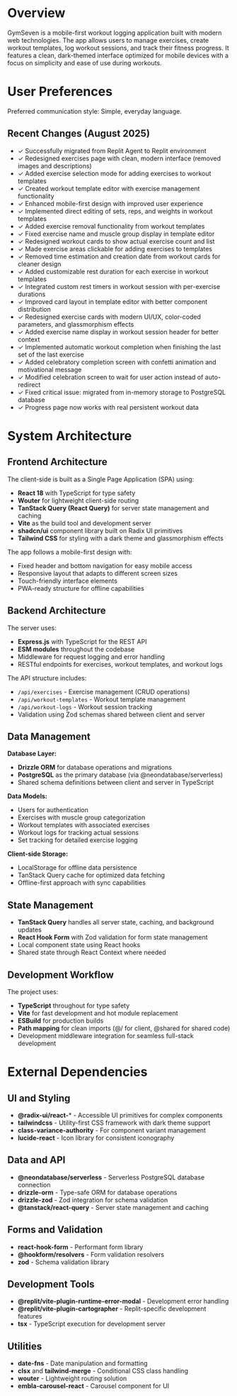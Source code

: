 # Overview

GymSeven is a mobile-first workout logging application built with modern web technologies. The app allows users to manage exercises, create workout templates, log workout sessions, and track their fitness progress. It features a clean, dark-themed interface optimized for mobile devices with a focus on simplicity and ease of use during workouts.

# User Preferences

Preferred communication style: Simple, everyday language.

## Recent Changes (August 2025)
- ✓ Successfully migrated from Replit Agent to Replit environment
- ✓ Redesigned exercises page with clean, modern interface (removed images and descriptions)
- ✓ Added exercise selection mode for adding exercises to workout templates
- ✓ Created workout template editor with exercise management functionality
- ✓ Enhanced mobile-first design with improved user experience
- ✓ Implemented direct editing of sets, reps, and weights in workout templates
- ✓ Added exercise removal functionality from workout templates
- ✓ Fixed exercise name and muscle group display in template editor
- ✓ Redesigned workout cards to show actual exercise count and list
- ✓ Made exercise areas clickable for adding exercises to templates
- ✓ Removed time estimation and creation date from workout cards for cleaner design
- ✓ Added customizable rest duration for each exercise in workout templates
- ✓ Integrated custom rest timers in workout session with per-exercise durations
- ✓ Improved card layout in template editor with better component distribution
- ✓ Redesigned exercise cards with modern UI/UX, color-coded parameters, and glassmorphism effects
- ✓ Added exercise name display in workout session header for better context
- ✓ Implemented automatic workout completion when finishing the last set of the last exercise
- ✓ Added celebratory completion screen with confetti animation and motivational message
- ✓ Modified celebration screen to wait for user action instead of auto-redirect
- ✓ Fixed critical issue: migrated from in-memory storage to PostgreSQL database
- ✓ Progress page now works with real persistent workout data

# System Architecture

## Frontend Architecture

The client-side is built as a Single Page Application (SPA) using:
- **React 18** with TypeScript for type safety
- **Wouter** for lightweight client-side routing
- **TanStack Query (React Query)** for server state management and caching
- **Vite** as the build tool and development server
- **shadcn/ui** component library built on Radix UI primitives
- **Tailwind CSS** for styling with a dark theme and glassmorphism effects

The app follows a mobile-first design with:
- Fixed header and bottom navigation for easy mobile access
- Responsive layout that adapts to different screen sizes
- Touch-friendly interface elements
- PWA-ready structure for offline capabilities

## Backend Architecture

The server uses:
- **Express.js** with TypeScript for the REST API
- **ESM modules** throughout the codebase
- Middleware for request logging and error handling
- RESTful endpoints for exercises, workout templates, and workout logs

The API structure includes:
- `/api/exercises` - Exercise management (CRUD operations)
- `/api/workout-templates` - Workout template management
- `/api/workout-logs` - Workout session tracking
- Validation using Zod schemas shared between client and server

## Data Management

**Database Layer:**
- **Drizzle ORM** for database operations and migrations
- **PostgreSQL** as the primary database (via @neondatabase/serverless)
- Shared schema definitions between client and server in TypeScript

**Data Models:**
- Users for authentication
- Exercises with muscle group categorization
- Workout templates with associated exercises
- Workout logs for tracking actual sessions
- Set tracking for detailed exercise logging

**Client-side Storage:**
- LocalStorage for offline data persistence
- TanStack Query cache for optimized data fetching
- Offline-first approach with sync capabilities

## State Management

- **TanStack Query** handles all server state, caching, and background updates
- **React Hook Form** with Zod validation for form state management
- Local component state using React hooks
- Shared state through React Context where needed

## Development Workflow

The project uses:
- **TypeScript** throughout for type safety
- **Vite** for fast development and hot module replacement
- **ESBuild** for production builds
- **Path mapping** for clean imports (@/ for client, @shared for shared code)
- Development middleware integration for seamless full-stack development

# External Dependencies

## UI and Styling
- **@radix-ui/react-*** - Accessible UI primitives for complex components
- **tailwindcss** - Utility-first CSS framework with dark theme support
- **class-variance-authority** - For component variant management
- **lucide-react** - Icon library for consistent iconography

## Data and API
- **@neondatabase/serverless** - Serverless PostgreSQL database connection
- **drizzle-orm** - Type-safe ORM for database operations
- **drizzle-zod** - Zod integration for schema validation
- **@tanstack/react-query** - Server state management and caching

## Forms and Validation
- **react-hook-form** - Performant form library
- **@hookform/resolvers** - Form validation resolvers
- **zod** - Schema validation library

## Development Tools
- **@replit/vite-plugin-runtime-error-modal** - Development error handling
- **@replit/vite-plugin-cartographer** - Replit-specific development features
- **tsx** - TypeScript execution for development server

## Utilities
- **date-fns** - Date manipulation and formatting
- **clsx** and **tailwind-merge** - Conditional CSS class handling
- **wouter** - Lightweight routing solution
- **embla-carousel-react** - Carousel component for UI